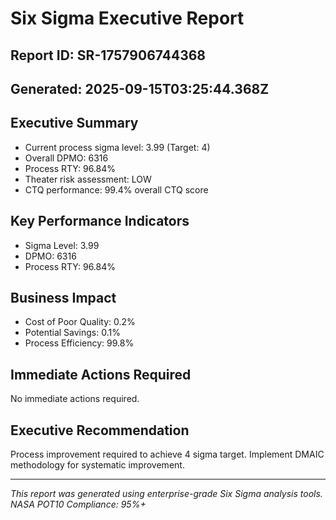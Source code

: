 # Six Sigma Executive Report

## Report ID: SR-1757906744368
## Generated: 2025-09-15T03:25:44.368Z

## Executive Summary

- Current process sigma level: 3.99 (Target: 4)
- Overall DPMO: 6316
- Process RTY: 96.84%
- Theater risk assessment: LOW
- CTQ performance: 99.4% overall CTQ score

## Key Performance Indicators

- Sigma Level: 3.99
- DPMO: 6316
- Process RTY: 96.84%

## Business Impact

- Cost of Poor Quality: 0.2%
- Potential Savings: 0.1%
- Process Efficiency: 99.8%

## Immediate Actions Required

No immediate actions required.

## Executive Recommendation

Process improvement required to achieve 4 sigma target. Implement DMAIC methodology for systematic improvement.

---
*This report was generated using enterprise-grade Six Sigma analysis tools.*
*NASA POT10 Compliance: 95%+*
